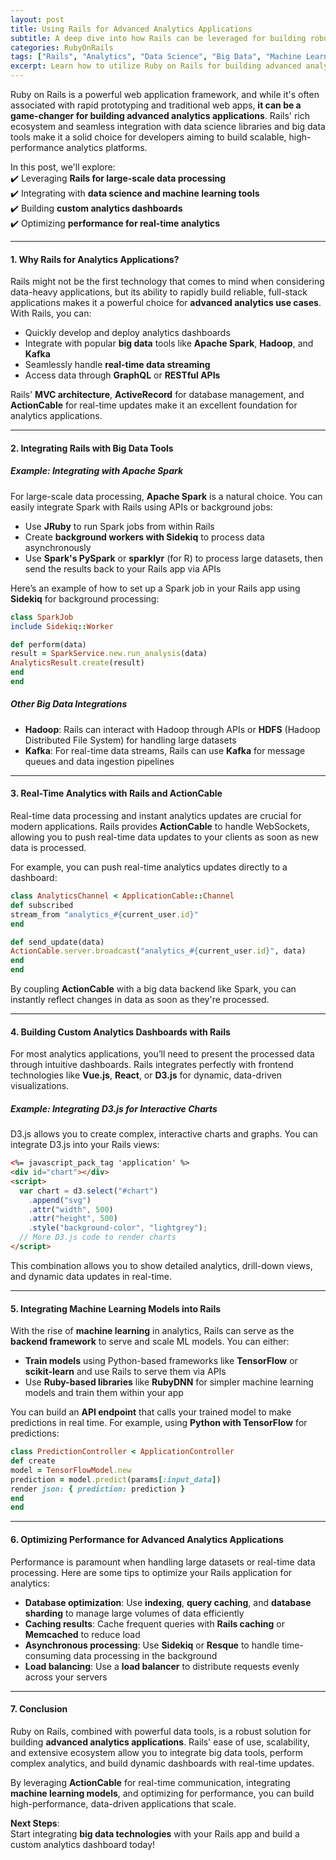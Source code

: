```yaml
---
layout: post  
title: Using Rails for Advanced Analytics Applications  
subtitle: A deep dive into how Rails can be leveraged for building robust, scalable analytics applications  
categories: RubyOnRails  
tags: ["Rails", "Analytics", "Data Science", "Big Data", "Machine Learning"]  
excerpt: Learn how to utilize Ruby on Rails for building advanced analytics applications that scale, integrate with big data tools, and support machine learning workflows.  
---
```



Ruby on Rails is a powerful web application framework, and while it's often associated with rapid prototyping and traditional web apps, **it can be a game-changer for building advanced analytics applications**. Rails' rich ecosystem and seamless integration with data science libraries and big data tools make it a solid choice for developers aiming to build scalable, high-performance analytics platforms.

In this post, we'll explore:  
✔️ Leveraging **Rails for large-scale data processing**  
✔️ Integrating with **data science and machine learning tools**  
✔️ Building **custom analytics dashboards**  
✔️ Optimizing **performance for real-time analytics**

---

#### **1. Why Rails for Analytics Applications?**
Rails might not be the first technology that comes to mind when considering data-heavy applications, but its ability to rapidly build reliable, full-stack applications makes it a powerful choice for **advanced analytics use cases**. With Rails, you can:
- Quickly develop and deploy analytics dashboards
- Integrate with popular **big data** tools like **Apache Spark**, **Hadoop**, and **Kafka**
- Seamlessly handle **real-time data streaming**
- Access data through **GraphQL** or **RESTful APIs**

Rails' **MVC architecture**, **ActiveRecord** for database management, and **ActionCable** for real-time updates make it an excellent foundation for analytics applications.

---

#### **2. Integrating Rails with Big Data Tools**
##### **Example: Integrating with Apache Spark**
For large-scale data processing, **Apache Spark** is a natural choice. You can easily integrate Spark with Rails using APIs or background jobs:
- Use **JRuby** to run Spark jobs from within Rails
- Create **background workers with Sidekiq** to process data asynchronously
- Use **Spark's PySpark** or **sparklyr** (for R) to process large datasets, then send the results back to your Rails app via APIs

Here’s an example of how to set up a Spark job in your Rails app using **Sidekiq** for background processing:  
```ruby  
class SparkJob  
include Sidekiq::Worker

def perform(data)  
result = SparkService.new.run_analysis(data)  
AnalyticsResult.create(result)  
end  
end  
```

##### **Other Big Data Integrations**
- **Hadoop**: Rails can interact with Hadoop through APIs or **HDFS** (Hadoop Distributed File System) for handling large datasets
- **Kafka**: For real-time data streams, Rails can use **Kafka** for message queues and data ingestion pipelines

---

#### **3. Real-Time Analytics with Rails and ActionCable**
Real-time data processing and instant analytics updates are crucial for modern applications. Rails provides **ActionCable** to handle WebSockets, allowing you to push real-time data updates to your clients as soon as new data is processed.

For example, you can push real-time analytics updates directly to a dashboard:  
```ruby  
class AnalyticsChannel < ApplicationCable::Channel  
def subscribed  
stream_from "analytics_#{current_user.id}"  
end

def send_update(data)  
ActionCable.server.broadcast("analytics_#{current_user.id}", data)  
end  
end  
```

By coupling **ActionCable** with a big data backend like Spark, you can instantly reflect changes in data as soon as they're processed.

---

#### **4. Building Custom Analytics Dashboards with Rails**
For most analytics applications, you’ll need to present the processed data through intuitive dashboards. Rails integrates perfectly with frontend technologies like **Vue.js**, **React**, or **D3.js** for dynamic, data-driven visualizations.

##### **Example: Integrating D3.js for Interactive Charts**
D3.js allows you to create complex, interactive charts and graphs. You can integrate D3.js into your Rails views:  
```html  
<%= javascript_pack_tag 'application' %>
<div id="chart"></div>  
<script>  
  var chart = d3.select("#chart")  
    .append("svg")  
    .attr("width", 500)  
    .attr("height", 500)  
    .style("background-color", "lightgrey");  
  // More D3.js code to render charts  
</script>  
```  

This combination allows you to show detailed analytics, drill-down views, and dynamic data updates in real-time.

---

#### **5. Integrating Machine Learning Models into Rails**
With the rise of **machine learning** in analytics, Rails can serve as the **backend framework** to serve and scale ML models. You can either:
- **Train models** using Python-based frameworks like **TensorFlow** or **scikit-learn** and use Rails to serve them via APIs
- Use **Ruby-based libraries** like **RubyDNN** for simpler machine learning models and train them within your app

You can build an **API endpoint** that calls your trained model to make predictions in real time. For example, using **Python with TensorFlow** for predictions:  
```ruby  
class PredictionController < ApplicationController  
def create  
model = TensorFlowModel.new  
prediction = model.predict(params[:input_data])  
render json: { prediction: prediction }  
end  
end  
```

---

#### **6. Optimizing Performance for Advanced Analytics Applications**
Performance is paramount when handling large datasets or real-time data processing. Here are some tips to optimize your Rails application for analytics:
- **Database optimization**: Use **indexing**, **query caching**, and **database sharding** to manage large volumes of data efficiently
- **Caching results**: Cache frequent queries with **Rails caching** or **Memcached** to reduce load
- **Asynchronous processing**: Use **Sidekiq** or **Resque** to handle time-consuming data processing in the background
- **Load balancing**: Use a **load balancer** to distribute requests evenly across your servers

---

#### **7. Conclusion**
Ruby on Rails, combined with powerful data tools, is a robust solution for building **advanced analytics applications**. Rails' ease of use, scalability, and extensive ecosystem allow you to integrate big data tools, perform complex analytics, and build dynamic dashboards with real-time updates.

By leveraging **ActionCable** for real-time communication, integrating **machine learning models**, and optimizing for performance, you can build high-performance, data-driven applications that scale.

**Next Steps**:  
Start integrating **big data technologies** with your Rails app and build a custom analytics dashboard today!

